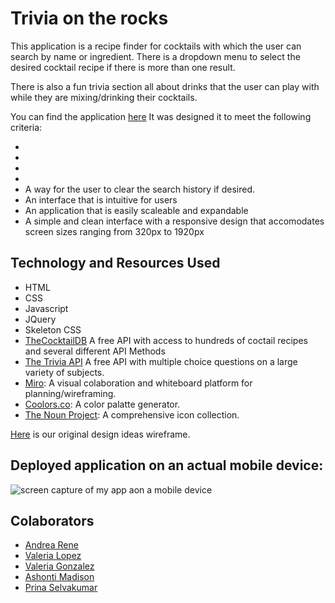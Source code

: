 # Trivia on the rocks

This application is a recipe finder for cocktails with which the user can search by name or ingredient. There is a dropdown menu to select the desired cocktail recipe if there is more than one result. 

There is also a fun trivia section all about drinks that the user can play with while they are mixing/drinking their cocktails.

  You can find the application [here]() It was designed it to meet the following criteria:

* 
* 
* 
*  
* A way for the user to clear the search history if desired.
* An interface that is intuitive for users 
* An application that is easily scaleable and expandable
* A simple and clean interface with a responsive design that accomodates screen sizes ranging from 320px to 1920px

## Technology and Resources Used

* HTML
* CSS
* Javascript
* JQuery
* Skeleton CSS
* [TheCocktailDB](https://www.thecocktaildb.com/api.php) A free API with access to hundreds of coctail recipes and several different API Methods
* [The Trivia API](https://the-trivia-api.com/) A free API with multiple choice questions on a large variety of subjects.
* [Miro](https://miro.com/about/): A visual colaboration and whiteboard platform for planning/wireframing. 
* [Coolors.co](https://coolors.co/): A color palatte generator.
* [The Noun Project](https://thenounproject.com/): A comprehensive icon collection. 


[Here]() is our original design ideas wireframe.

## Deployed application on an actual mobile device:
![screen capture of my app aon a mobile device]()

## Colaborators

* [Andrea Rene](https://github.com/AndreaRene)
* [Valeria Lopez](https://github.com/valopezs)
* [Valeria Gonzalez](https://github.com/ValPal1320)
* [Ashonti Madison](https://github.com/ValPal1320)
* [Prina Selvakumar](https://github.com/prinaselvakumar)